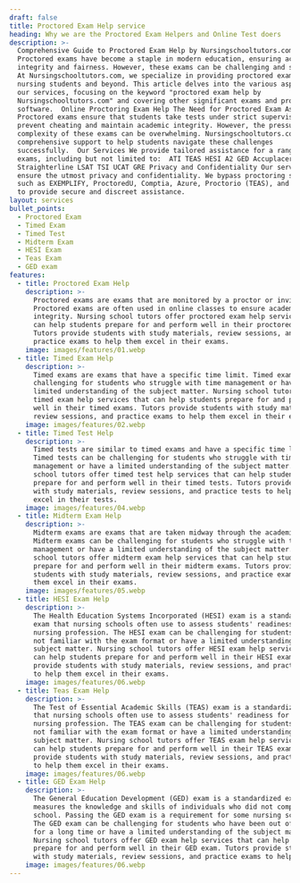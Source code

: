 ```yaml
---
draft: false
title: Proctored Exam Help service
heading: Why we are the Proctored Exam Helpers and Online Test doers
description: >-
  Comprehensive Guide to Proctored Exam Help by Nursingschooltutors.com
  Proctored exams have become a staple in modern education, ensuring academic
  integrity and fairness. However, these exams can be challenging and stressful.
  At Nursingschooltutors.com, we specialize in providing proctored exam help to
  nursing students and beyond. This article delves into the various aspects of
  our services, focusing on the keyword "proctored exam help by
  Nursingschooltutors.com" and covering other significant exams and proctoring
  software.  Online Proctoring Exam Help The Need for Proctored Exam Assistance
  Proctored exams ensure that students take tests under strict supervision to
  prevent cheating and maintain academic integrity. However, the pressure and
  complexity of these exams can be overwhelming. Nursingschooltutors.com offers
  comprehensive support to help students navigate these challenges
  successfully.  Our Services We provide tailored assistance for a range of
  exams, including but not limited to:  ATI TEAS HESI A2 GED Accuplacer exams
  Straighterline LSAT TSI UCAT GRE Privacy and Confidentiality Our services
  ensure the utmost privacy and confidentiality. We bypass proctoring software
  such as EXEMPLIFY, ProctoredU, Comptia, Azure, Proctorio (TEAS), and Honorlock
  to provide secure and discreet assistance.  
layout: services
bullet_points:
  - Proctored Exam
  - Timed Exam
  - Timed Test
  - Midterm Exam
  - HESI Exam
  - Teas Exam
  - GED exam
features:
  - title: Proctored Exam Help
    description: >-
      Proctored exams are exams that are monitored by a proctor or invigilator.
      Proctored exams are often used in online classes to ensure academic
      integrity. Nursing school tutors offer proctored exam help services that
      can help students prepare for and perform well in their proctored exams.
      Tutors provide students with study materials, review sessions, and
      practice exams to help them excel in their exams.
    image: images/features/01.webp
  - title: Timed Exam Help
    description: >-
      Timed exams are exams that have a specific time limit. Timed exams can be
      challenging for students who struggle with time management or have a
      limited understanding of the subject matter. Nursing school tutors offer
      timed exam help services that can help students prepare for and perform
      well in their timed exams. Tutors provide students with study materials,
      review sessions, and practice exams to help them excel in their exams.
    image: images/features/02.webp
  - title: Timed Test Help
    description: >-
      Timed tests are similar to timed exams and have a specific time limit.
      Timed tests can be challenging for students who struggle with time
      management or have a limited understanding of the subject matter. Nursing
      school tutors offer timed test help services that can help students
      prepare for and perform well in their timed tests. Tutors provide students
      with study materials, review sessions, and practice tests to help them
      excel in their tests.
    image: images/features/04.webp
  - title: Midterm Exam Help
    description: >-
      Midterm exams are exams that are taken midway through the academic term.
      Midterm exams can be challenging for students who struggle with time
      management or have a limited understanding of the subject matter. Nursing
      school tutors offer midterm exam help services that can help students
      prepare for and perform well in their midterm exams. Tutors provide
      students with study materials, review sessions, and practice exams to help
      them excel in their exams.
    image: images/features/05.webp
  - title: HESI Exam Help
    description: >-
      The Health Education Systems Incorporated (HESI) exam is a standardized
      exam that nursing schools often use to assess students' readiness for the
      nursing profession. The HESI exam can be challenging for students who are
      not familiar with the exam format or have a limited understanding of the
      subject matter. Nursing school tutors offer HESI exam help services that
      can help students prepare for and perform well in their HESI exam. Tutors
      provide students with study materials, review sessions, and practice exams
      to help them excel in their exams.
    image: images/features/06.webp
  - title: Teas Exam Help
    description: >-
      The Test of Essential Academic Skills (TEAS) exam is a standardized exam
      that nursing schools often use to assess students' readiness for the
      nursing profession. The TEAS exam can be challenging for students who are
      not familiar with the exam format or have a limited understanding of the
      subject matter. Nursing school tutors offer TEAS exam help services that
      can help students prepare for and perform well in their TEAS exam. Tutors
      provide students with study materials, review sessions, and practice exams
      to help them excel in their exams.
    image: images/features/06.webp
  - title: GED Exam Help
    description: >-
      The General Education Development (GED) exam is a standardized exam that
      measures the knowledge and skills of individuals who did not complete high
      school. Passing the GED exam is a requirement for some nursing schools.
      The GED exam can be challenging for students who have been out of school
      for a long time or have a limited understanding of the subject matter.
      Nursing school tutors offer GED exam help services that can help students
      prepare for and perform well in their GED exam. Tutors provide students
      with study materials, review sessions, and practice exams to help.
    image: images/features/06.webp
---
```


